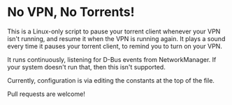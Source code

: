 No VPN, No Torrents!
=====================

This is a Linux-only script to pause your torrent client whenever your VPN isn't running, and resume it when the VPN is running again. It plays a sound every time it pauses your torrent client, to remind you to turn on your VPN.

It runs continuously, listening for D-Bus events from NetworkManager. If your system doesn't run that, then this isn't supported.

Currently, configuration is via editing the constants at the top of the file.

Pull requests are welcome!
